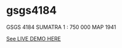 # gsgs4184
GSGS 4184 SUMATRA 1 : 750 000 MAP 1941

[See LIVE DEMO HERE](http://hes.suska.id/gsgs4184/index.html)
